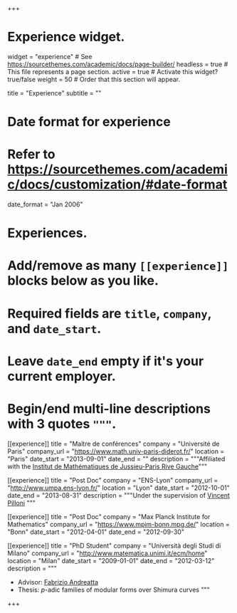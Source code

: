 +++
# Experience widget.
widget = "experience"  # See https://sourcethemes.com/academic/docs/page-builder/
headless = true  # This file represents a page section.
active = true  # Activate this widget? true/false
weight = 50  # Order that this section will appear.

title = "Experience"
subtitle = ""

# Date format for experience
#   Refer to https://sourcethemes.com/academic/docs/customization/#date-format
date_format = "Jan 2006"

# Experiences.
#   Add/remove as many `[[experience]]` blocks below as you like.
#   Required fields are `title`, `company`, and `date_start`.
#   Leave `date_end` empty if it's your current employer.
#   Begin/end multi-line descriptions with 3 quotes `"""`.
[[experience]]
  title = "Maître de conférences"
  company = "Université de Paris"
  company_url = "https://www.math.univ-paris-diderot.fr/"
  location = "Paris"
  date_start = "2013-09-01"
  date_end = ""
  description = """Affiliated with the [Institut de Mathématiques de Jussieu-Paris Rive Gauche](https://www.imj-prg.fr/)"""

[[experience]]
  title = "Post Doc"
  company = "ENS-Lyon"
  company_url = "http://www.umpa.ens-lyon.fr/"
  location = "Lyon"
  date_start = "2012-10-01"
  date_end = "2013-08-31"
  description = """Under the supervision of [Vincent Pilloni](http://perso.ens-lyon.fr/vincent.pilloni/) """

[[experience]]
  title = "Post Doc"
  company = "Max Planck Institute for Mathematics"
  company_url = "https://www.mpim-bonn.mpg.de/"
  location = "Bonn"
  date_start = "2012-04-01"
  date_end = "2012-09-30"

[[experience]]
  title = "PhD Student"
  company = "Università degli Studi di Milano"
  company_url = "http://www.matematica.unimi.it/ecm/home"
  location = "Milan"
  date_start = "2009-01-01"
  date_end = "2012-03-12"
  description = """
  * Advisor: [Fabrizio Andreatta](http://users.mat.unimi.it/users/andreat/)
  * Thesis: $p$-adic families of modular forms over Shimura curves
  """

+++

